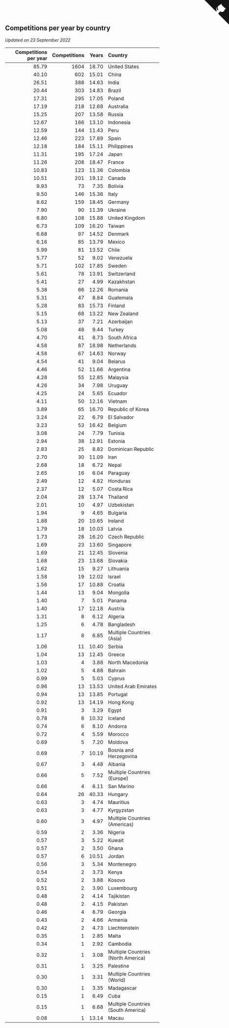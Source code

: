 ## Competitions per year by country

*Updated on 23 September 2022*

| Competitions per year | Competitions | Years | Country |
| ---: | ---: | ---: | :--- |
| 85.79 | 1604 | 18.70 | United States |
| 40.10 | 602 | 15.01 | China |
| 26.51 | 388 | 14.63 | India |
| 20.44 | 303 | 14.83 | Brazil |
| 17.31 | 295 | 17.05 | Poland |
| 17.19 | 218 | 12.68 | Australia |
| 15.25 | 207 | 13.58 | Russia |
| 12.67 | 166 | 13.10 | Indonesia |
| 12.59 | 144 | 11.43 | Peru |
| 12.46 | 223 | 17.89 | Spain |
| 12.18 | 184 | 15.11 | Philippines |
| 11.31 | 195 | 17.24 | Japan |
| 11.26 | 208 | 18.47 | France |
| 10.83 | 123 | 11.36 | Colombia |
| 10.51 | 201 | 19.12 | Canada |
| 9.93 | 73 | 7.35 | Bolivia |
| 9.50 | 146 | 15.36 | Italy |
| 8.62 | 159 | 18.45 | Germany |
| 7.90 | 90 | 11.39 | Ukraine |
| 6.80 | 108 | 15.88 | United Kingdom |
| 6.73 | 109 | 16.20 | Taiwan |
| 6.68 | 97 | 14.52 | Denmark |
| 6.16 | 85 | 13.79 | Mexico |
| 5.99 | 81 | 13.52 | Chile |
| 5.77 | 52 | 9.02 | Venezuela |
| 5.71 | 102 | 17.85 | Sweden |
| 5.61 | 78 | 13.91 | Switzerland |
| 5.41 | 27 | 4.99 | Kazakhstan |
| 5.38 | 66 | 12.26 | Romania |
| 5.31 | 47 | 8.84 | Guatemala |
| 5.28 | 83 | 15.73 | Finland |
| 5.15 | 68 | 13.22 | New Zealand |
| 5.13 | 37 | 7.21 | Azerbaijan |
| 5.08 | 48 | 9.44 | Turkey |
| 4.70 | 41 | 8.73 | South Africa |
| 4.58 | 87 | 18.98 | Netherlands |
| 4.58 | 67 | 14.63 | Norway |
| 4.54 | 41 | 9.04 | Belarus |
| 4.46 | 52 | 11.66 | Argentina |
| 4.28 | 55 | 12.85 | Malaysia |
| 4.26 | 34 | 7.98 | Uruguay |
| 4.25 | 24 | 5.65 | Ecuador |
| 4.11 | 50 | 12.16 | Vietnam |
| 3.89 | 65 | 16.70 | Republic of Korea |
| 3.24 | 22 | 6.79 | El Salvador |
| 3.23 | 53 | 16.42 | Belgium |
| 3.08 | 24 | 7.79 | Tunisia |
| 2.94 | 38 | 12.91 | Estonia |
| 2.83 | 25 | 8.82 | Dominican Republic |
| 2.70 | 30 | 11.09 | Iran |
| 2.68 | 18 | 6.72 | Nepal |
| 2.65 | 16 | 6.04 | Paraguay |
| 2.49 | 12 | 4.82 | Honduras |
| 2.37 | 12 | 5.07 | Costa Rica |
| 2.04 | 28 | 13.74 | Thailand |
| 2.01 | 10 | 4.97 | Uzbekistan |
| 1.94 | 9 | 4.65 | Bulgaria |
| 1.88 | 20 | 10.65 | Ireland |
| 1.79 | 18 | 10.03 | Latvia |
| 1.73 | 28 | 16.20 | Czech Republic |
| 1.69 | 23 | 13.60 | Singapore |
| 1.69 | 21 | 12.45 | Slovenia |
| 1.68 | 23 | 13.68 | Slovakia |
| 1.62 | 15 | 9.27 | Lithuania |
| 1.58 | 19 | 12.02 | Israel |
| 1.56 | 17 | 10.88 | Croatia |
| 1.44 | 13 | 9.04 | Mongolia |
| 1.40 | 7 | 5.01 | Panama |
| 1.40 | 17 | 12.18 | Austria |
| 1.31 | 8 | 6.12 | Algeria |
| 1.25 | 6 | 4.78 | Bangladesh |
| 1.17 | 8 | 6.85 | Multiple Countries (Asia) |
| 1.06 | 11 | 10.40 | Serbia |
| 1.04 | 13 | 12.45 | Greece |
| 1.03 | 4 | 3.88 | North Macedonia |
| 1.02 | 5 | 4.88 | Bahrain |
| 0.99 | 5 | 5.03 | Cyprus |
| 0.96 | 13 | 13.53 | United Arab Emirates |
| 0.94 | 13 | 13.85 | Portugal |
| 0.92 | 13 | 14.19 | Hong Kong |
| 0.91 | 3 | 3.29 | Egypt |
| 0.78 | 8 | 10.32 | Iceland |
| 0.74 | 6 | 8.10 | Andorra |
| 0.72 | 4 | 5.59 | Morocco |
| 0.69 | 5 | 7.20 | Moldova |
| 0.69 | 7 | 10.19 | Bosnia and Herzegovina |
| 0.67 | 3 | 4.48 | Albania |
| 0.66 | 5 | 7.52 | Multiple Countries (Europe) |
| 0.66 | 4 | 6.11 | San Marino |
| 0.64 | 26 | 40.33 | Hungary |
| 0.63 | 3 | 4.74 | Mauritius |
| 0.63 | 3 | 4.77 | Kyrgyzstan |
| 0.60 | 3 | 4.97 | Multiple Countries (Americas) |
| 0.59 | 2 | 3.36 | Nigeria |
| 0.57 | 3 | 5.22 | Kuwait |
| 0.57 | 2 | 3.50 | Ghana |
| 0.57 | 6 | 10.51 | Jordan |
| 0.56 | 3 | 5.34 | Montenegro |
| 0.54 | 2 | 3.73 | Kenya |
| 0.52 | 2 | 3.88 | Kosovo |
| 0.51 | 2 | 3.90 | Luxembourg |
| 0.48 | 2 | 4.14 | Tajikistan |
| 0.48 | 2 | 4.15 | Pakistan |
| 0.46 | 4 | 8.79 | Georgia |
| 0.43 | 2 | 4.66 | Armenia |
| 0.42 | 2 | 4.73 | Liechtenstein |
| 0.35 | 1 | 2.85 | Malta |
| 0.34 | 1 | 2.92 | Cambodia |
| 0.32 | 1 | 3.08 | Multiple Countries (North America) |
| 0.31 | 1 | 3.25 | Palestine |
| 0.30 | 1 | 3.31 | Multiple Countries (World) |
| 0.30 | 1 | 3.35 | Madagascar |
| 0.15 | 1 | 6.49 | Cuba |
| 0.15 | 1 | 6.68 | Multiple Countries (South America) |
| 0.08 | 1 | 13.14 | Macau |


<a href="https://github.com/JustinTimeCuber/wca_statistics" class="github-corner" aria-label="View source on Github"><svg width="80" height="80" viewBox="0 0 250 250" style="fill:#151513; color:#fff; position: absolute; top: 0; border: 0; right: 0;" aria-hidden="true"><path d="M0,0 L115,115 L130,115 L142,142 L250,250 L250,0 Z"></path><path d="M128.3,109.0 C113.8,99.7 119.0,89.6 119.0,89.6 C122.0,82.7 120.5,78.6 120.5,78.6 C119.2,72.0 123.4,76.3 123.4,76.3 C127.3,80.9 125.5,87.3 125.5,87.3 C122.9,97.6 130.6,101.9 134.4,103.2" fill="currentColor" style="transform-origin: 130px 106px;" class="octo-arm"></path><path d="M115.0,115.0 C114.9,115.1 118.7,116.5 119.8,115.4 L133.7,101.6 C136.9,99.2 139.9,98.4 142.2,98.6 C133.8,88.0 127.5,74.4 143.8,58.0 C148.5,53.4 154.0,51.2 159.7,51.0 C160.3,49.4 163.2,43.6 171.4,40.1 C171.4,40.1 176.1,42.5 178.8,56.2 C183.1,58.6 187.2,61.8 190.9,65.4 C194.5,69.0 197.7,73.2 200.1,77.6 C213.8,80.2 216.3,84.9 216.3,84.9 C212.7,93.1 206.9,96.0 205.4,96.6 C205.1,102.4 203.0,107.8 198.3,112.5 C181.9,128.9 168.3,122.5 157.7,114.1 C157.9,116.9 156.7,120.9 152.7,124.9 L141.0,136.5 C139.8,137.7 141.6,141.9 141.8,141.8 Z" fill="currentColor" class="octo-body"></path></svg></a><style>.github-corner:hover .octo-arm{animation:octocat-wave 560ms ease-in-out}@keyframes octocat-wave{0%,100%{transform:rotate(0)}20%,60%{transform:rotate(-25deg)}40%,80%{transform:rotate(10deg)}}@media (max-width:500px){.github-corner:hover .octo-arm{animation:none}.github-corner .octo-arm{animation:octocat-wave 560ms ease-in-out}}</style>
